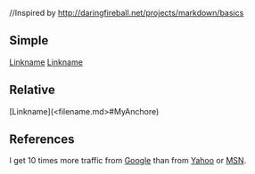 //Inspired by http://daringfireball.net/projects/markdown/basics

## Simple

[Linkname](https://www.example.de/)
[Linkname](https://www.example.de/ "with title")

## Relative

[Linkname](<filename.md>#MyAnchore)

## References

I get 10 times more traffic from [Google][1] than from
[Yahoo][2] or [MSN][3].

[1]: http://google.com/        "Google"
[2]: http://search.yahoo.com/  "Yahoo Search"
[3]: http://search.msn.com/    "MSN Search"
